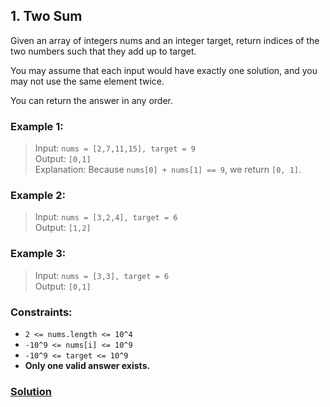 ## 1. Two Sum
   
Given an array of integers nums and an integer target, return indices of the two numbers such that they add up to target.

You may assume that each input would have exactly one solution, and you may not use the same element twice.

You can return the answer in any order.

### **Example 1:**
> Input: ```nums = [2,7,11,15], target = 9```  
> Output: ```[0,1]```  
> Explanation: Because ```nums[0] + nums[1] == 9```, we return ```[0, 1]```.

### **Example 2:**
> Input: `nums = [3,2,4], target = 6`  
> Output: `[1,2]`

### **Example 3:**
> Input: `nums = [3,3], target = 6`  
> Output: `[0,1]`

### **Constraints:**
* `2 <= nums.length <= 10^4`
* `-10^9 <= nums[i] <= 10^9`
* `-10^9 <= target <= 10^9`
* **Only one valid answer exists.**

### **[Solution](../src/main/java/ru/druzhininyy/leetcode/exercises/algorithms/problem001/Solution.java)**